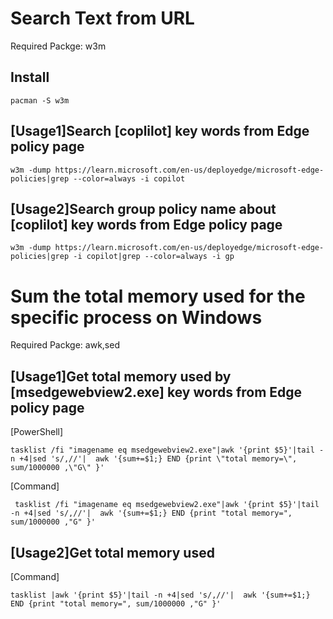 # Search Text from URL
Required Packge: w3m
## Install
    pacman -S w3m

## [Usage1]Search [coplilot] key words from Edge policy page

    w3m -dump https://learn.microsoft.com/en-us/deployedge/microsoft-edge-policies|grep --color=always -i copilot
## [Usage2]Search group policy name about [coplilot] key words from Edge policy page
    w3m -dump https://learn.microsoft.com/en-us/deployedge/microsoft-edge-policies|grep -i copilot|grep --color=always -i gp

# Sum the total memory used for the specific process on Windows
Required Packge: awk,sed

## [Usage1]Get total memory used by [msedgewebview2.exe] key words from Edge policy page
[PowerShell]

    tasklist /fi "imagename eq msedgewebview2.exe"|awk '{print $5}'|tail -n +4|sed 's/,//'|  awk '{sum+=$1;} END {print \"total memory=\", sum/1000000 ,\"G\" }'

[Command]

     tasklist /fi "imagename eq msedgewebview2.exe"|awk '{print $5}'|tail -n +4|sed 's/,//'|  awk '{sum+=$1;} END {print "total memory=", sum/1000000 ,"G" }'

## [Usage2]Get total memory used 
[Command]

    tasklist |awk '{print $5}'|tail -n +4|sed 's/,//'|  awk '{sum+=$1;} END {print "total memory=", sum/1000000 ,"G" }'
